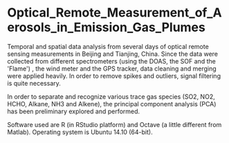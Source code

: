 # Optical_Remote_Measurement_of_Aerosols_in_Emission_Gas_Plumes
Temporal and spatial data analysis from several days of optical remote sensing measurements in Beijing and Tianjing, China. Since the data were collected from different spectrometers (using the DOAS, the SOF and the 'Flame') , the wind meter and the GPS tracker, data cleaning and merging were applied heavily. In order to remove spikes and outliers, signal filtering is quite necessary.

In order to separate and recognize various trace gas species (SO2, NO2, HCHO, Alkane, NH3 and Alkene), the principal component analysis (PCA) has been preliminary explored and performed.

Software used are R (in RStudio platform) and Octave (a little different from Matlab). Operating system is Ubuntu 14.10 (64-bit).
